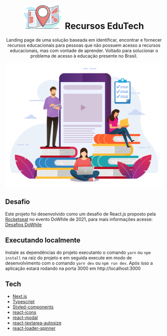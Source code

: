 <div align="center">
  <h1>
    <img src=".github/logo.svg" alt="Logo">
    Recursos EduTech
  </h1>
  <p>
    Landing page de uma solução baseada em identificar, encontrar e fornecer recursos educacionais para pessoas que não possuem acesso a recursos educacionais, mas com vontade de aprender. Voltado para solucionar o problema de acesso à educação presente no Brasil.
  </p>
  <img src=".github/cover.svg" alt="Cover">
</div>

## Desafio

Este projeto foi desenvolvido como um desafio de React.js proposto pela [Rocketseat][rocketseat] no evento DoWhile de 2021, para mais informações acesse: [Desafios DoWhile][desafio]

## Executando localmente

Instale as dependências do projeto executanto o comando `yarn` ou `npm install` na raiz do projeto e em seguida execute em modo de desenvolvimento com o comando `yarn dev` ou `npm run dev`. Após isso a aplicação estará rodando na porta 3000 em http://localhost:3000

## Tech

- [Next.js][next]
- [Typescript][typescript]
- [Styled-components][styled]
- [react-icons][react_icons]
- [react-modal][react_modal]
- [react-textarea-autosize][react_textarea]
- [react-loader-spinner][react_loader]

[next]: https://nextjs.org
[typescript]: https://www.typescriptlang.org
[styled]: https://styled-components.com
[react_icons]: https://react-icons.github.io/react-icons
[react_modal]: https://www.npmjs.com/package/react-modal
[react_textarea]: https://www.npmjs.com/package/react-textarea-autosize
[rocketseat]: https://www.rocketseat.com.br
[desafio]: https://efficient-sloth-d85.notion.site/Instru-es-dos-desafios-f2f2c5574cf640c59de425413f60c8eb
[react_loader]: https://www.npmjs.com/package/react-loader-spinner
